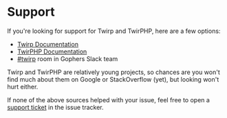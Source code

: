 # Support

If you're looking for support for Twirp and TwirPHP, here are a few options:

- [Twirp Documentation](https://twitchtv.github.io/twirp/)
- [TwirPHP Documentation](http://twirphp.readthedocs.io)
- [#twirp](https://gophers.slack.com/messages/C8T4Y2248) room in Gophers Slack team

Twirp and TwirPHP are relatively young projects, so chances are you won't find
much about them on Google or StackOverflow (yet), but looking won't hurt either.

If none of the above sources helped with your issue, feel free to open a
[support ticket](../../issues/new?template=support_request.md) in the issue tracker. 
